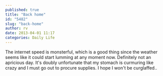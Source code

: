 ```yaml
---
published: true
title: "Back home"
id: "5482"
slug: "back-home"
author: rv
date: 2013-04-01 11:17
categories: Daily Life
---
```

The internet speed is monsterful, which is a good thing since the weather seems like it could start lumming at any moment now. Definitely not an apricious day. It's doubly unfortunate that my stomach is curmuring like crazy and I must go out to procure supplies. I hope I won't be curglaffed..